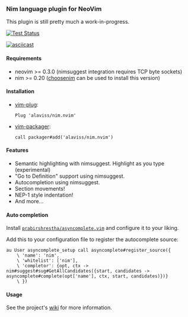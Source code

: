 ### Nim language plugin for NeoVim

This plugin is still pretty much a work-in-progress.

[![Test Status](https://travis-ci.com/alaviss/nim.nvim.svg?branch=master)](https://travis-ci.com/alaviss/nim.nvim)

[![asciicast](https://asciinema.org/a/223646.svg)](https://asciinema.org/a/223646)

#### Requirements

- neovim >= 0.3.0 (nimsuggest integration requires TCP byte sockets)
- nim >= 0.20 ([choosenim] can be used to install this version)

#### Installation

- [vim-plug]:

      Plug 'alaviss/nim.nvim'

- [vim-packager]:

      call packager#add('alaviss/nim.nvim')

#### Features

- Semantic highlighting with nimsuggest. Highlight as you type (experimental)
- "Go to Definition" support using nimsuggest.
- Autocompletion using nimsuggest.
- Section movements!
- NEP-1 style indentation!
- And more...

#### Auto completion

Install [`prabirshrestha/asyncomplete.vim`][0] and configure it to your liking.

Add this to your configuration file to register the autocomplete source:

```vim
au User asyncomplete_setup call asyncomplete#register_source({
    \ 'name': 'nim',
    \ 'whitelist': ['nim'],
    \ 'completor': {opt, ctx -> nim#suggest#sug#GetAllCandidates({start, candidates -> asyncomplete#complete(opt['name'], ctx, start, candidates)})}
    \ })
```

#### Usage

See the project's [wiki][1] for more information.

[0]: https://github.com/prabirshrestha/asyncomplete.vim
[1]: https://github.com/alaviss/nim.nvim/wiki
[choosenim]: https://github.com/dom96/choosenim
[vim-packager]: https://github.com/kristijanhusak/vim-packager
[vim-plug]: https://github.com/junegunn/vim-plug
